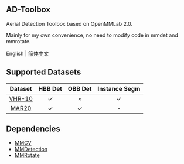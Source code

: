 ## AD-Toolbox

Aerial Detection Toolbox based on OpenMMLab 2.0.

Mainly for my own convenience, no need to modify code in mmdet and mmrotate.

English | [简体中文](README_zh-CN.md)

## Supported Datasets

|                        Dataset                        | HBB Det | OBB Det | Instance Segm |
| :---------------------------------------------------: | :-----: | :-----: | :-----------: |
|   [VHR-10](https://gcheng-nwpu.github.io/#Datasets)   |    ✓    |    ×    |       ✓       |
|   [MAR20](https://gcheng-nwpu.github.io/#Datasets)    |    ✓    |    ✓    |       -       |

## Dependencies

- [MMCV](https://github.com/open-mmlab/mmcv)
- [MMDetection](https://github.com/open-mmlab/mmdetection)
- [MMRotate](https://github.com/open-mmlab/mmrotate)
